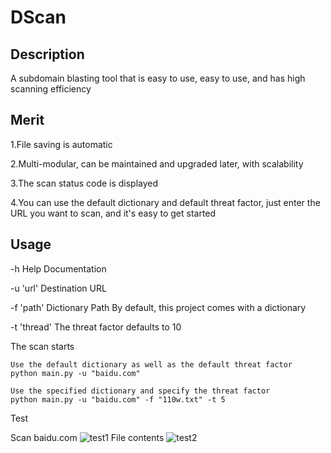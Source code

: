# DScan

## Description

A subdomain blasting tool that is easy to use, easy to use, and has high scanning efficiency

## Merit

1.File saving is automatic

2.Multi-modular, can be maintained and upgraded later, with scalability

3.The scan status code is displayed

4.You can use the default dictionary and default threat factor, just enter the URL you want to scan, and it's easy to get started

## Usage

-h	Help Documentation

-u	'url'	Destination URL

-f	'path'	Dictionary Path By default, this project comes with a dictionary

-t	'thread'	The threat factor defaults to 10

The scan starts

```
Use the default dictionary as well as the default threat factor
python main.py -u "baidu.com"
```

```
Use the specified dictionary and specify the threat factor
python main.py -u "baidu.com" -f "110w.txt" -t 5
```

Test

Scan baidu.com
![test1](https://github.com/nNoSuger/DScan/assets/130155594/f5614a56-e7ed-4ed9-8edd-b466d724f759)
File contents
![test2](https://github.com/nNoSuger/DScan/assets/130155594/fba4c215-7c34-4de8-b6e7-74a95b1caf73)


